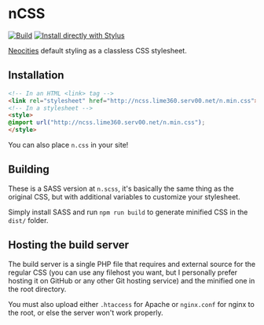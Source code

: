 # nCSS
[![Build](https://github.com/lime360/ncss/actions/workflows/build.yml/badge.svg)](https://github.com/lime360/ncss/actions/workflows/build.yml) [![Install directly with Stylus](https://img.shields.io/badge/Install%20directly%20with-Stylus-00adad.svg)](https://raw.githubusercontent.com/lime360/ncss/main/n.user.css)

[Neocities](https://neocities.org) default styling as a classless CSS stylesheet.

## Installation
```html
<!-- In an HTML <link> tag -->
<link rel="stylesheet" href="http://ncss.lime360.serv00.net/n.min.css">
<!-- In a stylesheet -->
<style>
@import url("http://ncss.lime360.serv00.net/n.min.css");
</style>
```

You can also place `n.css` in your site!

## Building
These is a SASS version at `n.scss`, it's basically the same thing as the original CSS, but with additional variables to customize your stylesheet.

Simply install SASS and run `npm run build` to generate minified CSS in the `dist/` folder.

## Hosting the build server
The build server is a single PHP file that requires and external source for the regular CSS (you can use any filehost you want, but I personally prefer hosting it on GitHub or any other Git hosting service) and the minified one in the root directory.

You must also upload either `.htaccess` for Apache or `nginx.conf` for nginx to the root, or else the server won't work properly.